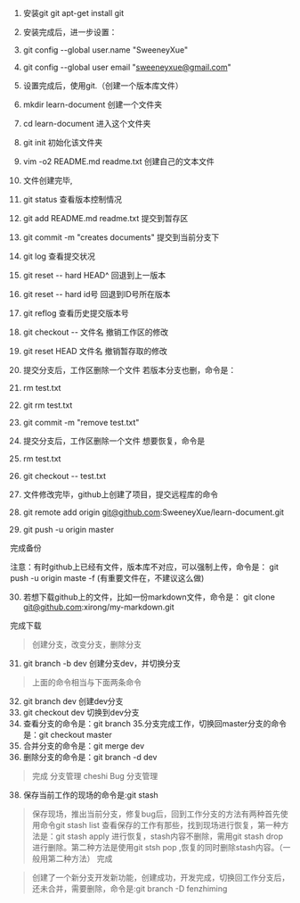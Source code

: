 1. 安装git git apt-get install git
2. 安装完成后，进一步设置：
3. git config --global user.name "SweeneyXue"
4. git config --global user email "sweeneyxue@gmail.com"
5. 设置完成后，使用git.（创建一个版本库文件）
6. mkdir learn-document 创建一个文件夹
7. cd learn-document 进入这个文件夹
8. git init  初始化该文件夹
9. vim -o2 README.md readme.txt   创建自己的文本文件
10. 文件创建完毕,
11. git status 查看版本控制情况
12. git add README.md readme.txt 提交到暂存区
13. git commit -m "creates documents" 提交到当前分支下

14. git log 查看提交状况
15. git reset -- hard HEAD^ 回退到上一版本
16. git reset -- hard id号  回退到ID号所在版本

17. git reflog 查看历史提交版本号
18. git checkout -- 文件名  撤销工作区的修改
19. git reset HEAD 文件名 撤销暂存取的修改

20. 提交分支后，工作区删除一个文件
 若版本分支也删，命令是：
21. rm test.txt
22. git rm test.txt
23. git commit -m "remove test.txt"
24. 提交分支后，工作区删除一个文件
 想要恢复，命令是
25. rm test.txt
26. git checkout -- test.txt
 
27. 文件修改完毕，github上创建了项目，提交远程库的命令
28. git remote add origin git@github.com:SweeneyXue/learn-document.git
 
29. git push -u origin master

完成备份

注意：有时github上已经有文件，版本库不对应，可以强制上传，命令是：
git push -u origin maste -f (有重要文件在，不建议这么做)

30. 若想下载github上的文件，比如一份markdown文件，命令是：
git clone git@github.com:xirong/my-markdown.git

完成下载
> 创建分支，改变分支，删除分支
31. git branch -b dev 创建分支dev，并切换分支
> 上面的命令相当与下面两条命令
32. git branch dev 创建dev分支
33. git checkout dev 切换到dev分支
34. 查看分支的命令是：git branch
35.分支完成工作，切换回master分支的命令是：git checkout master
36. 合并分支的命令是：git merge dev
37. 删除分支的命令是：git branch -d dev
> 完成
> 分支管理
> cheshi
> Bug 分支管理
38. 保存当前工作的现场的命令是:git stash
> 保存现场，推出当前分支，修复bug后，回到工作分支的方法有两种首先使用命令git stash list 查看保存的工作有那些，找到现场进行恢复，第一种方法是：git stash apply 进行恢复，stash内容不删除，需用git stash drop进行删除。第二种方法是使用git stsh pop ,恢复的同时删除stash内容。（一般用第二种方法）
> 完成



> 创建了一个新分支开发新功能，创建成功，开发完成，切换回工作分支后，还未合并，需要删除，命令是:git branch -D fenzhiming
